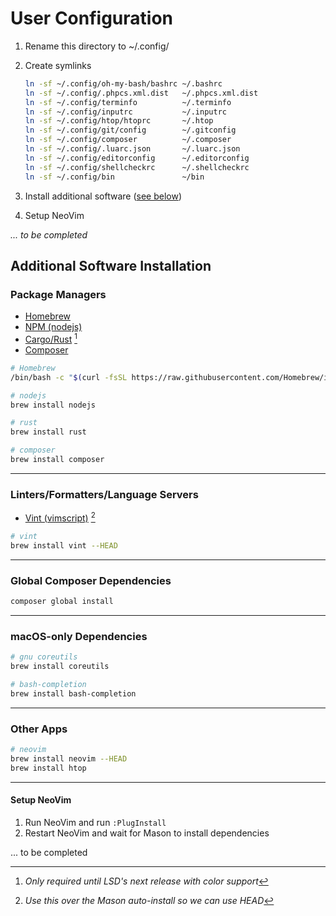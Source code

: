 # User Configuration

1. Rename this directory to ~/.config/
1. Create symlinks

   ```bash
   ln -sf ~/.config/oh-my-bash/bashrc ~/.bashrc
   ln -sf ~/.config/.phpcs.xml.dist   ~/.phpcs.xml.dist
   ln -sf ~/.config/terminfo          ~/.terminfo
   ln -sf ~/.config/inputrc           ~/.inputrc
   ln -sf ~/.config/htop/htoprc       ~/.htop
   ln -sf ~/.config/git/config        ~/.gitconfig
   ln -sf ~/.config/composer          ~/.composer
   ln -sf ~/.config/.luarc.json       ~/.luarc.json
   ln -sf ~/.config/editorconfig      ~/.editorconfig
   ln -sf ~/.config/shellcheckrc      ~/.shellcheckrc
   ln -sf ~/.config/bin               ~/bin
   ```

1. Install additional software ([see below](#additional-software-installation))
1. Setup NeoVim

_... to be completed_

## Additional Software Installation

### Package Managers

- [Homebrew](https://www.brew.sh/)
- [NPM (nodejs)](https://www.nodejs.org)
- [Cargo/Rust](https://www.rust-lang.org) [^1]
- [Composer](https://getcomposer.org)

[^1]: _Only required until LSD's next release with color support_

```bash
# Homebrew
/bin/bash -c "$(curl -fsSL https://raw.githubusercontent.com/Homebrew/install/HEAD/install.sh)"

# nodejs
brew install nodejs

# rust
brew install rust

# composer
brew install composer
```

---

### Linters/Formatters/Language Servers

- [Vint (vimscript)](https://github.com/Vimjas/vint) [^2]

[^2]: _Use this over the Mason auto-install so we can use HEAD_

```bash
# vint
brew install vint --HEAD
```

---

### Global Composer Dependencies

```bash
composer global install
```

---

### macOS-only Dependencies

```bash
# gnu coreutils
brew install coreutils

# bash-completion
brew install bash-completion
```

---

### Other Apps

```bash
# neovim
brew install neovim --HEAD
brew install htop
```

---

#### Setup NeoVim

1. Run NeoVim and run `:PlugInstall`
1. Restart NeoVim and wait for Mason to install dependencies

... to be completed
